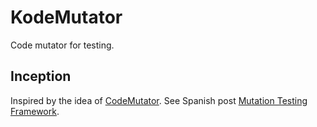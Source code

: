 # KodeMutator

Code mutator for testing.

## Inception

Inspired by the idea of [CodeMutator](https://github.com/cpantel/codeMutator). 
See Spanish post [Mutation Testing Framework](http://seguridad-agile.blogspot.com.ar/2013/07/mutation-testing-framework.html).